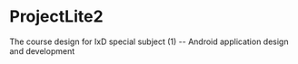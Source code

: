 # ProjectLite2
The course design for IxD special subject (1) -- Android application design and development
